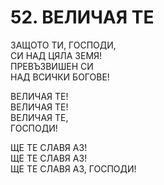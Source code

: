 # 52. ВЕЛИЧАЯ ТЕ  
  
ЗАЩОТО ТИ, ГОСПОДИ,  
СИ НАД ЦЯЛА ЗЕМЯ!  
ПРЕВЪЗВИШЕН СИ  
НАД ВСИЧКИ БОГОВЕ!  
  
ВЕЛИЧАЯ ТЕ!  
ВЕЛИЧАЯ ТЕ!  
ВЕЛИЧАЯ ТЕ,  
ГОСПОДИ!  
  
ЩЕ ТЕ СЛАВЯ АЗ!  
ЩЕ ТЕ СЛАВЯ АЗ!  
ЩЕ ТЕ СЛАВЯ АЗ, ГОСПОДИ!  
